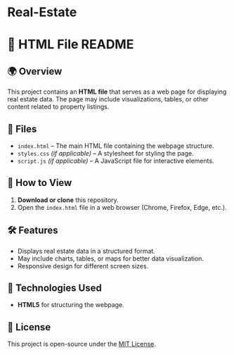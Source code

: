 # Real-Estate
# 📄 HTML File README

## 🌍 Overview  
This project contains an **HTML file** that serves as a web page for displaying real estate data. The page may include visualizations, tables, or other content related to property listings.

## 📁 Files  
- `index.html` – The main HTML file containing the webpage structure.  
- `styles.css` *(if applicable)* – A stylesheet for styling the page.  
- `script.js` *(if applicable)* – A JavaScript file for interactive elements.  

## 🚀 How to View  
1. **Download or clone** this repository.  
2. Open the `index.html` file in a web browser (Chrome, Firefox, Edge, etc.).  

## 🛠 Features  
- Displays real estate data in a structured format.  
- May include charts, tables, or maps for better data visualization.  
- Responsive design for different screen sizes.  

## 📌 Technologies Used  
- **HTML5** for structuring the webpage.  

## 📜 License  
This project is open-source under the [MIT License](LICENSE).  

